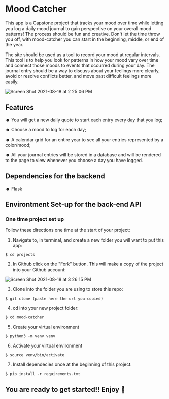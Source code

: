 # Mood Catcher
This app is a Capstone project that tracks your mood over time while letting you log a daily mood journal to gain perspective on your overall mood patterns! 
The process should be fun and creative. Don't let the time throw you off, with mood-catcher you can start in the beginning, middle, or end of the year.

The site should be used as a tool to record your mood at regular intervals. This tool is to help you look for patterns in how your mood vary over time and connect those moods to events that occurred during your day. The journal entry should be a way to discuss about your feelings more clearly, avoid or resolve conflicts better, and move past difficult feelings more easily.

![Screen Shot 2021-08-18 at 2 25 06 PM](https://user-images.githubusercontent.com/64983017/129974480-a36db052-1957-4a38-82ac-d4e05fee1f45.png)

## Features

☻ You will get a new daily quote to start each entry every day that you log;

☻ Choose a mood to log for each day; 

☻ A calendar grid for an entire year to see all your entries represented by a color/mood;

☻ All your journal entries will be stored in a database and will be rendered to the page to view whenever you choose a day you have logged.


## Dependencies for the backend

☻ Flask


## Environtment Set-up for the back-end API

### One time project set up
Follow these directions one time at the start of your project:

1. Navigate to, in terminal, and create a new folder you will want to put this app:
```
$ cd projects
```
2. In Github click on the "Fork" button. This will make a copy of the project into your Github account:  

![Screen Shot 2021-08-18 at 3 26 15 PM](https://user-images.githubusercontent.com/64983017/129980165-a5cf2f38-852c-481b-bf44-96c402844d35.png)

3. Clone into the folder you are using to store this repo:
```
$ git clone (paste here the url you copied)
```
4. cd into your new project folder:
```
$ cd mood-catcher
```
5. Create your virtual environment  
```
$ python3 -m venv venv
```
6. Activate your virtual environment
```
$ source venv/bin/activate 
```
7. Install dependecies once at the beginning of this project: 
```
$ pip install -r requirements.txt
```

## You are ready to get started!! Enjoy 🤗



